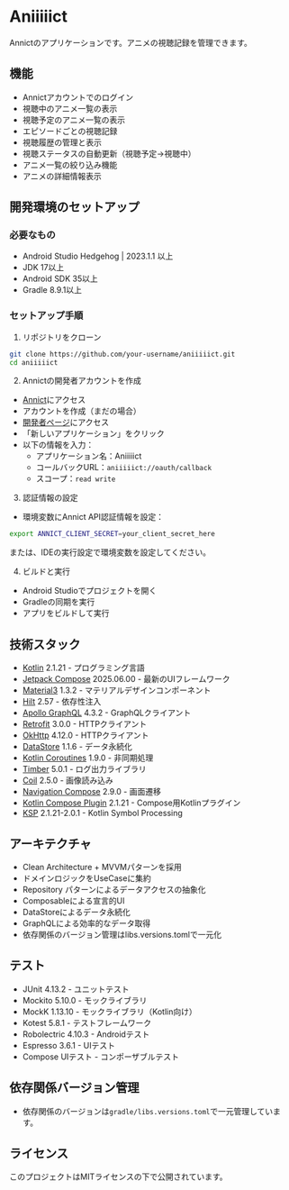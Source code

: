 # Aniiiiict

Annictのアプリケーションです。アニメの視聴記録を管理できます。

## 機能

- Annictアカウントでのログイン
- 視聴中のアニメ一覧の表示
- 視聴予定のアニメ一覧の表示
- エピソードごとの視聴記録
- 視聴履歴の管理と表示
- 視聴ステータスの自動更新（視聴予定→視聴中）
- アニメ一覧の絞り込み機能
- アニメの詳細情報表示

## 開発環境のセットアップ

### 必要なもの

- Android Studio Hedgehog | 2023.1.1 以上
- JDK 17以上
- Android SDK 35以上
- Gradle 8.9.1以上

### セットアップ手順

1. リポジトリをクローン

```bash
git clone https://github.com/your-username/aniiiiict.git
cd aniiiiict
```

2. Annictの開発者アカウントを作成

- [Annict](https://annict.com)にアクセス
- アカウントを作成（まだの場合）
- [開発者ページ](https://annict.com/oauth/applications)にアクセス
- 「新しいアプリケーション」をクリック
- 以下の情報を入力：
    - アプリケーション名：Aniiiiict
    - コールバックURL：`aniiiiict://oauth/callback`
    - スコープ：`read write`

3. 認証情報の設定

- 環境変数にAnnict API認証情報を設定：

```bash
export ANNICT_CLIENT_SECRET=your_client_secret_here
```

または、IDEの実行設定で環境変数を設定してください。

4. ビルドと実行

- Android Studioでプロジェクトを開く
- Gradleの同期を実行
- アプリをビルドして実行

## 技術スタック

- [Kotlin](https://kotlinlang.org/) 2.1.21 - プログラミング言語
- [Jetpack Compose](https://developer.android.com/jetpack/compose) 2025.06.00 - 最新のUIフレームワーク
- [Material3](https://m3.material.io/) 1.3.2 - マテリアルデザインコンポーネント
- [Hilt](https://dagger.dev/hilt/) 2.57 - 依存性注入
- [Apollo GraphQL](https://www.apollographql.com/docs/kotlin/) 4.3.2 - GraphQLクライアント
- [Retrofit](https://square.github.io/retrofit/) 3.0.0 - HTTPクライアント
- [OkHttp](https://square.github.io/okhttp/) 4.12.0 - HTTPクライアント
- [DataStore](https://developer.android.com/topic/libraries/architecture/datastore) 1.1.6 - データ永続化
- [Kotlin Coroutines](https://kotlinlang.org/docs/coroutines-overview.html) 1.9.0 - 非同期処理
- [Timber](https://github.com/JakeWharton/timber) 5.0.1 - ログ出力ライブラリ
- [Coil](https://coil-kt.github.io/coil/) 2.5.0 - 画像読み込み
- [Navigation Compose](https://developer.android.com/jetpack/compose/navigation) 2.9.0 - 画面遷移
- [Kotlin Compose Plugin](https://developer.android.com/jetpack/compose) 2.1.21 - Compose用Kotlinプラグイン
- [KSP](https://kotlinlang.org/docs/ksp-overview.html) 2.1.21-2.0.1 - Kotlin Symbol Processing

## アーキテクチャ

- Clean Architecture + MVVMパターンを採用
- ドメインロジックをUseCaseに集約
- Repository パターンによるデータアクセスの抽象化
- Composableによる宣言的UI
- DataStoreによるデータ永続化
- GraphQLによる効率的なデータ取得
- 依存関係のバージョン管理はlibs.versions.tomlで一元化

## テスト

- JUnit 4.13.2 - ユニットテスト
- Mockito 5.10.0 - モックライブラリ
- MockK 1.13.10 - モックライブラリ（Kotlin向け）
- Kotest 5.8.1 - テストフレームワーク
- Robolectric 4.10.3 - Androidテスト
- Espresso 3.6.1 - UIテスト
- Compose UIテスト - コンポーザブルテスト

## 依存関係バージョン管理

- 依存関係のバージョンは`gradle/libs.versions.toml`で一元管理しています。

## ライセンス

このプロジェクトはMITライセンスの下で公開されています。